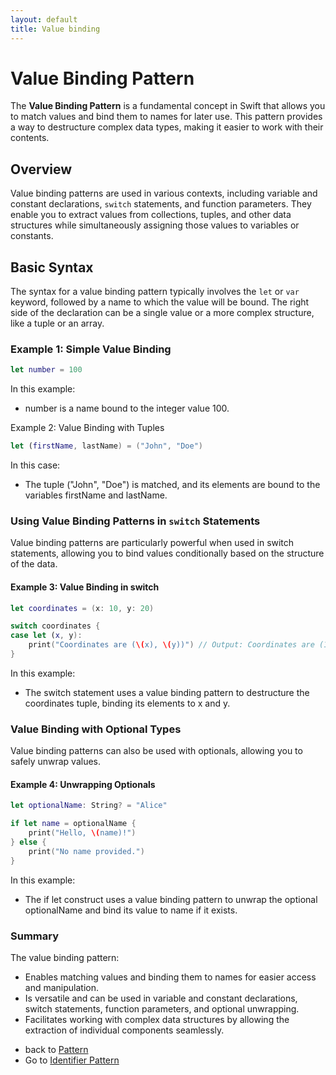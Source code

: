 ```yaml
---
layout: default
title: Value binding
---
```


# Value Binding Pattern

The **Value Binding Pattern** is a fundamental concept in Swift that allows you to match values and bind them to names for later use. This pattern provides a way to destructure complex data types, making it easier to work with their contents.

## Overview

Value binding patterns are used in various contexts, including variable and constant declarations, `switch` statements, and function parameters. They enable you to extract values from collections, tuples, and other data structures while simultaneously assigning those values to variables or constants.

## Basic Syntax

The syntax for a value binding pattern typically involves the `let` or `var` keyword, followed by a name to which the value will be bound. The right side of the declaration can be a single value or a more complex structure, like a tuple or an array.

### Example 1: Simple Value Binding

```swift
let number = 100
```
In this example:
- number is a name bound to the integer value 100.

Example 2: Value Binding with Tuples
```swift
let (firstName, lastName) = ("John", "Doe")
```
In this case:

- The tuple ("John", "Doe") is matched, and its elements are bound to the variables firstName and lastName.

### Using Value Binding Patterns in `switch` Statements
Value binding patterns are particularly powerful when used in switch statements, allowing you to bind values conditionally based on the structure of the data.

#### Example 3: Value Binding in switch
```swift
let coordinates = (x: 10, y: 20)

switch coordinates {
case let (x, y):
    print("Coordinates are (\(x), \(y))") // Output: Coordinates are (10, 20)
}
```
In this example:

- The switch statement uses a value binding pattern to destructure the coordinates tuple, binding its elements to x and y.

### Value Binding with Optional Types
Value binding patterns can also be used with optionals, allowing you to safely unwrap values.

#### Example 4: Unwrapping Optionals
```swift 
let optionalName: String? = "Alice"

if let name = optionalName {
    print("Hello, \(name)!")
} else {
    print("No name provided.")
}
```

In this example:

- The if let construct uses a value binding pattern to unwrap the optional optionalName and bind its value to name if it exists.

### Summary
The value binding pattern:

- Enables matching values and binding them to names for easier access and manipulation.
- Is versatile and can be used in variable and constant declarations, switch statements, function parameters, and optional unwrapping.
- Facilitates working with complex data structures by allowing the extraction of individual components seamlessly.

* back to [Pattern](../README.md)
* Go to [Identifier Pattern](../TuplePattern/README.md)